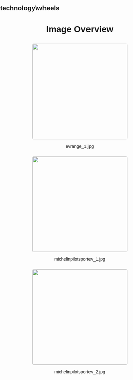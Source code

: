 ## technology\wheels
<style>
    body {
        font-family: Arial, sans-serif;
        margin: 0;
        padding: 0;
    }
    .image-gallery {
        display: flex;
        flex-wrap: wrap;
        gap: 10px;
        justify-content: center;
        padding: 10px;
    }
    .image-gallery img {
        width: 300px;
        height: auto;
        border: 1px solid #ddd;
        border-radius: 5px;
    }
    .image-gallery div {
        flex: 1 1 calc(33.333% - 20px); /* Three images per row on large screens */
        max-width: 300px;
        text-align: center;
    }
    @media (max-width: 768px) {
        .image-gallery div {
            flex: 1 1 calc(50% - 20px); /* Two images per row on medium screens */
        }
    }
    @media (max-width: 480px) {
        .image-gallery div {
            flex: 1 1 100%; /* One image per row on small screens */
        }
    }
</style>
<h1 style ="text-align: center;"> Image Overview </h1> <div class="image-gallery">
<div>
<img src="https://media.evkx.net/multimedia/technology/wheels/evrange_1_st.jpg">
<p>evrange_1.jpg</p>
</div>
<div>
<img src="https://media.evkx.net/multimedia/technology/wheels/michelinpilotsportev_1_st.jpg">
<p>michelinpilotsportev_1.jpg</p>
</div>
<div>
<img src="https://media.evkx.net/multimedia/technology/wheels/michelinpilotsportev_2_st.jpg">
<p>michelinpilotsportev_2.jpg</p>
</div>
</div>
